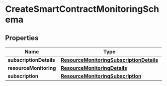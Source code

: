 

# CreateSmartContractMonitoringSchema


## Properties

Name | Type | Description | Notes
------------ | ------------- | ------------- | -------------
**subscriptionDetails** | [**ResourceMonitoringSubscriptionDetails**](ResourceMonitoringSubscriptionDetails.md) |  |  [optional]
**resourceMonitoring** | [**ResourceMonitoringDetails**](ResourceMonitoringDetails.md) |  |  [optional]
**subscription** | [**ResourceMonitoringSubscription**](ResourceMonitoringSubscription.md) |  |  [optional]



